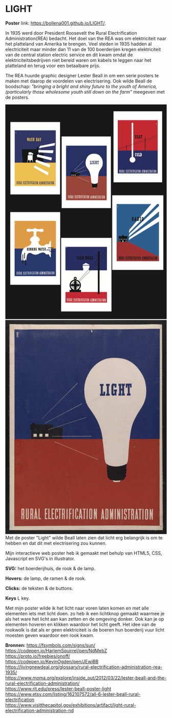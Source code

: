 # LIGHT
<b>Poster</b> link: https://bollena001.github.io/LIGHT/.

In 1935 werd door President Roosevelt the Rural Electrification Administration(REA) bedacht. Het doel van the REA was om elektriciteit naar het platteland van Amerika te brengen. Veel steden in 1935 hadden al electriciteit maar minder dan 11 van de 100 boerderijen kregen elektriciteit van de central station electric service en dit kwam omdat de elektriciteitsbedrijven niet bereid waren om kabels te leggen naar het platteland en terug voor een betaalbare prijs.

The REA huurde graphic designer Lester Beall in om een serie posters te maken met daarop de voordelen van electrisering. Ook wilde Beall de boodschap: <i>"bringing a bright and shiny future to the youth of America, (particularly those wholesome youth still down on the farm"</i> meegeven met de posters.

<img src="seriesposters.png" width="600">
<img src="Lightposter.png" width="600"> 
Met de poster "Light" wilde Beall laten zien dat licht erg belangrijk is om te hebben en dat dit met electrisering zou kunnen.

Mijn interactieve web poster heb ik gemaakt met behulp van HTML5, CSS, Javascript en SVG's in illustrator.

<b>SVG:</b> het boerderijhuis, de rook & de lamp.

<b>Hovers:</b> de lamp, de ramen & de rook.

<b>Clicks:</b> de teksten & de buttons.

<b>Keys</b> L key.

Met mijn poster wilde ik het licht naar voren laten komen en met alle elementen iets met licht doen.
zo heb ik een lichtknop gemaakt waarmee je als het ware het licht aan kan zetten en de omgeving donker. Ook kan je op elementen hoveren en klikken waardoor het licht geeft. Het idee van de rookwolk is dat als er geen elektriciteit is de boeren hun boerderij vuur licht moesten geven waardoor een rook kwam.

<b>Bronnen:</b>
https://fsymbols.com/signs/sun/
<br> https://codepen.io/HarlemSquirrel/pen/NdMebZ
<br> https://proto.io/freebies/onoff/
<br> https://codepen.io/KevinOgden/pen/JEwjBB
<br> https://livingnewdeal.org/glossary/rural-electrification-administration-rea-1935/
<br> https://www.moma.org/explore/inside_out/2012/03/22/lester-beall-and-the-rural-electrification-administration/
<br> https://www.rit.edu/press/lester-beall-poster-light
<br> https://www.etsy.com/listing/162107572/all-6-lester-beall-rural-electrification
<br> https://www.visitthecapitol.gov/exhibitions/artifact/light-rural-electrification-administration-nd

